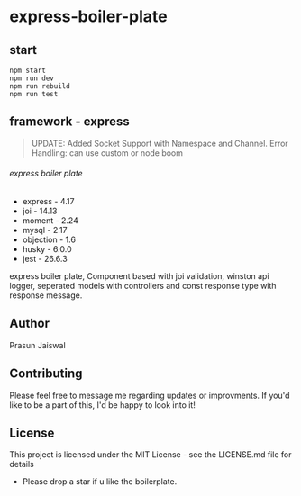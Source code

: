 # express-boiler-plate
## start 
```
npm start
npm run dev
npm run rebuild
npm run test
```

## framework - express

>UPDATE: Added Socket Support with Namespace and Channel.
Error Handling: can use custom or node boom 

###### express boiler plate 
* express   -  4.17
* joi       - 14.13
* moment    -  2.24
* mysql     -  2.17
* objection -  1.6
* husky     -  6.0.0 
* jest      - 26.6.3

express boiler plate, Component based with joi validation, winston api logger, seperated models with controllers and const response type with response message. 

## Author
Prasun Jaiswal

## Contributing
Please feel free to message me regarding updates or improvments. If you'd like to be a part of this, I'd be happy to look into it!

## License
This project is licensed under the MIT License - see the LICENSE.md file for details

* Please drop a star if u like the boilerplate.

